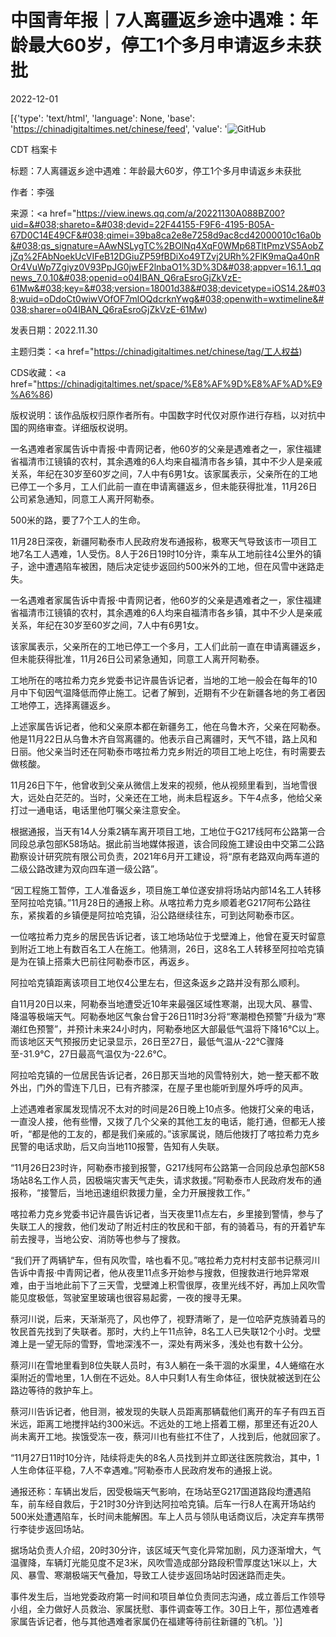 # 中国青年报｜7人离疆返乡途中遇难：年龄最大60岁，停工1个多月申请返乡未获批

2022-12-01

[{'type': 'text/html', 'language': None, 'base': 'https://chinadigitaltimes.net/chinese/feed', 'value': '![GitHub](https://chinadigitaltimes.net/chinese/files/2022/11/Screen-Shot-2022-11-30-at-3.29.57-PM.png)

CDT 档案卡

标题：7人离疆返乡途中遇难：年龄最大60岁，停工1个多月申请返乡未获批

作者：李强

来源：<a href="https://view.inews.qq.com/a/20221130A088BZ00?uid=&#038;shareto=&#038;devid=22F44155-F9F6-4195-B05A-67D0C14E49CF&#038;qimei=39ba8ca2e8e7258d9ac8cd42000010c16a0b&#038;qs_signature=AAwNSLygTC%2BOlNq4XqF0WMp68TltPmzVS5AobZjZq%2FAbNoekUcVIFeB12DGiuZP59fBDiXo49TZvj2URh%2FlK9maQa40nROr4VuWp7Zgiyz0V93PpJG0jwEF2lnbaO1%3D%3D&#038;appver=16.1.1_qqnews_7.0.10&#038;openid=o04IBAN_Q6raEsroGjZkVzE-61Mw&#038;key=&#038;version=18001d38&#038;devicetype=iOS14.2&#038;wuid=oDdoCt0wiwVOfOF7mlOQdcrknYwg&#038;openwith=wxtimeline&#038;sharer=o04IBAN_Q6raEsroGjZkVzE-61Mw)

发表日期：2022.11.30

主题归类：<a href="https://chinadigitaltimes.net/chinese/tag/工人权益)

CDS收藏：<a href="https://chinadigitaltimes.net/space/%E8%AF%9D%E8%AF%AD%E9%A6%86)

版权说明：该作品版权归原作者所有。中国数字时代仅对原作进行存档，以对抗中国的网络审查。详细版权说明。







一名遇难者家属告诉中青报·中青网记者，他60岁的父亲是遇难者之一，家住福建省福清市江镜镇的农村，其余遇难的6人均来自福清市各乡镇，其中不少人是亲戚关系，年纪在30岁至60岁之间，7人中有6男1女。该家属表示，父亲所在的工地已停工一个多月，工人们此前一直在申请离疆返乡，但未能获得批准，11月26日公司紧急通知，同意工人离开阿勒泰。



500米的路，要了7个工人的生命。

11月28日深夜，新疆阿勒泰市人民政府发布通报称，极寒天气导致该市一项目工地7名工人遇难，1人受伤。8人于26日19时10分许，乘车从工地前往4公里外的镇子，途中遭遇陷车被困，随后决定徒步返回约500米外的工地，但在风雪中迷路走失。

一名遇难者家属告诉中青报·中青网记者，他60岁的父亲是遇难者之一，家住福建省福清市江镜镇的农村，其余遇难的6人均来自福清市各乡镇，其中不少人是亲戚关系，年纪在30岁至60岁之间，7人中有6男1女。

该家属表示，父亲所在的工地已停工一个多月，工人们此前一直在申请离疆返乡，但未能获得批准，11月26日公司紧急通知，同意工人离开阿勒泰。

工地所在的喀拉希力克乡党委书记许晨告诉记者，当地的工地一般会在每年的10月中下旬因气温降低而停止施工。记者了解到，近期有不少在新疆各地的务工者因工地停工，选择离疆返乡。

上述家属告诉记者，他和父亲原本都在新疆务工，他在乌鲁木齐，父亲在阿勒泰。他是11月22日从乌鲁木齐自驾离疆的。他表示自己离疆时，天气不错，路上风和日丽。他父亲当时还在阿勒泰市喀拉希力克乡附近的项目工地上吃住，有时需要去做核酸。

11月26日下午，他曾收到父亲从微信上发来的视频，他从视频里看到，当地雪很大，远处白茫茫的。当时，父亲还在工地，尚未启程返乡。下午4点多，他给父亲打过一通电话，电话里他叮嘱父亲注意安全。

根据通报，当天有14人分乘2辆车离开项目工地，工地位于G217线阿布公路第一合同段总承包部K58场站。据此前当地媒体报道，该合同段施工建设由中交第二公路勘察设计研究院有限公司负责，2021年6月开工建设，将“原有老路双向两车道的二级公路改建为双向四车道一级公路”。

“因工程施工暂停，工人准备返乡，项目施工单位遂安排将场站内部14名工人转移至阿拉哈克镇。”11月28日的通报上称。从喀拉希力克乡顺着老G217阿布公路往东，紧挨着的乡镇便是阿拉哈克镇，沿公路继续往东，可到达阿勒泰市区。

一位喀拉希力克乡的居民告诉记者，该工地场站位于戈壁滩上，他曾在夏天时留意到附近工地上有数百名工人在施工。他猜测，26日，这8名工人转移至阿拉哈克镇是为在镇上搭乘大巴前往阿勒泰市区，再返乡。

阿拉哈克镇距离该项目工地仅4公里左右，但这条返乡之路并没有那么顺利。

自11月20日以来，阿勒泰当地遭受近10年来最强区域性寒潮，出现大风、暴雪、降温等极端天气。阿勒泰地区气象台曾于26日11时3分将“寒潮橙色预警”升级为“寒潮红色预警”，并预计未来24小时内，阿勒泰地区大部最低气温将下降16℃以上。而该地区天气预报历史记录显示，26日至27日，最低气温从-22℃骤降至-31.9℃，27日最高气温仅为-22.6℃。

阿拉哈克镇的一位居民告诉记者，26日那天当地的风雪特别大，她一整天都不敢外出，门外的雪连下几日，已有齐膝深，在屋子里也能听到屋外呼呼的风声。

上述遇难者家属发现情况不太对的时间是26日晚上10点多。他拨打父亲的电话，一直没人接，他有些懵，又拨了几个父亲的其他工友的电话，能打通，但都无人接听，“都是他的工友的，都是我们亲戚的。”该家属说，随后他拨打了喀拉希力克乡民警的电话求助，后又向当地110报警，告知有人失联。

“11月26日23时许，阿勒泰市接到报警，G217线阿布公路第一合同段总承包部K58场站8名工作人员，因极端灾害天气走失，请求救援。”阿勒泰市人民政府发布的通报称，“接警后，当地迅速组织救援力量，全力开展搜救工作。”

喀拉希力克乡党委书记许晨告诉记者，当天夜里11点左右，乡里接到警情，参与了失联工人的搜救，他们发动了附近村庄的牧民和干部，有的骑着马，有的开着铲车前去搜寻，当地公安、消防等也参与了搜救。

“我们开了两辆铲车，但有风吹雪，啥也看不见。”喀拉希力克村村支部书记蔡河川告诉中青报·中青网记者，他从夜里11点多开始参与搜救，但搜救进行地异常艰难，由于当地此前下了三天雪，戈壁滩上积雪很厚，夜里光线不好，再加上风吹雪能见度极低，驾驶室里玻璃也很容易起雾，一夜的搜寻无果。

蔡河川说，后来，天渐渐亮了，风也停了，视野清晰了，是一位哈萨克族骑着马的牧民首先找到了失联者。那时，大约上午11点钟，8名工人已失联12个小时。戈壁滩上是一望无际的雪野，雪地深浅不一，深处有两米多，浅处也有数十公分。

蔡河川在雪地里看到8位失联人员时，有3人躺在一条干涸的水渠里，4人蜷缩在水渠附近的雪地里，1人倒在不远处。8人中只剩1人有生命体征，很快就被送到在公路边等待的救护车上。

蔡河川告诉记者，他目测，被发现的失联人员距离那辆载他们离开的车子有四五百米远，距离工地搅拌站约300米远。不远处的工地上搭着工棚，那里还有近20人尚未离开工地。挨饿受冻一夜，蔡河川也有些扛不住了，人找到后，他就回家了。

“11月27日11时10分许，陆续将走失的8名人员找到并立即送往医院救治，其中，1人生命体征平稳，7人不幸遇难。”阿勒泰市人民政府发布的通报上说。

通报还称：车辆出发后，因受极端天气影响，在场站至G217国道路段均遭遇陷车，前车经自救后，于21时30分许到达阿拉哈克镇。后车一行8人在离开场站约500米处遭遇陷车，长时间未能解困。车上人员与领队电话商议后，决定弃车携带行李徒步返回场站。

据场站负责人介绍，20时30分许，该区域天气变化异常加剧，风力逐渐增大，气温骤降，车辆灯光能见度不足3米，风吹雪造成部分路段积雪厚度达1米以上，大风、暴雪、寒潮极端天气叠加，导致工人徒步返回场站时因迷路而走失。

事件发生后，当地党委政府第一时间和项目单位负责同志沟通，成立善后工作领导小组，全力做好人员救治、家属抚慰、事件调查等工作。30日上午，那位遇难者家属告诉记者，他与其他遇难者家属仍在福建等待前往新疆的飞机。'}]